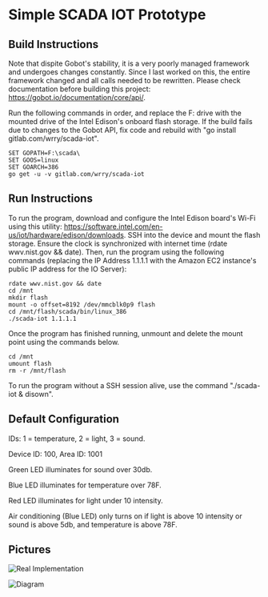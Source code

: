 # Simple SCADA IOT Prototype

## Build Instructions
Note that dispite Gobot's stability, it is a very poorly managed framework and undergoes changes constantly. Since I last worked on this, the entire framework changed and all calls needed to be rewritten. Please check documentation before building this project: https://gobot.io/documentation/core/api/.

Run the following commands in order, and replace the F: drive with the mounted drive of the Intel Edison's onboard flash storage. If the build fails due to changes to the Gobot API, fix code and rebuild with "go install gitlab.com/wrry/scada-iot".

```
SET GOPATH=F:\scada\
SET GOOS=linux
SET GOARCH=386
go get -u -v gitlab.com/wrry/scada-iot
```

## Run Instructions
To run the program, download and configure the Intel Edison board's Wi-Fi using this utility: https://software.intel.com/en-us/iot/hardware/edison/downloads. SSH into the device and mount the flash storage. Ensure the clock is synchronized with internet time (rdate wwv.nist.gov && date). Then, run the program using the following commands (replacing the IP Address 1.1.1.1 with the Amazon EC2 instance's public IP address for the IO Server):

```
rdate wwv.nist.gov && date
cd /mnt
mkdir flash
mount -o offset=8192 /dev/mmcblk0p9 flash
cd /mnt/flash/scada/bin/linux_386
./scada-iot 1.1.1.1
```

Once the program has finished running, unmount and delete the mount point using the commands below.

```
cd /mnt
umount flash
rm -r /mnt/flash
```

To run the program without a SSH session alive, use the command "./scada-iot & disown".

## Default Configuration
IDs: 1 = temperature, 2 = light, 3 = sound.

Device ID: 100, Area ID: 1001

Green LED illuminates for sound over 30db.

Blue LED illuminates for temperature over 78F.

Red LED illuminates for light under 10 intensity.

Air conditioning (Blue LED) only turns on if light is above 10 intensity or sound is above 5db, and temperature is above 78F.

## Pictures
![Real Implementation](http://i.imgur.com/Bo4w2Eh.jpg)

![Diagram](http://i.imgur.com/WQMg8pX.png)
